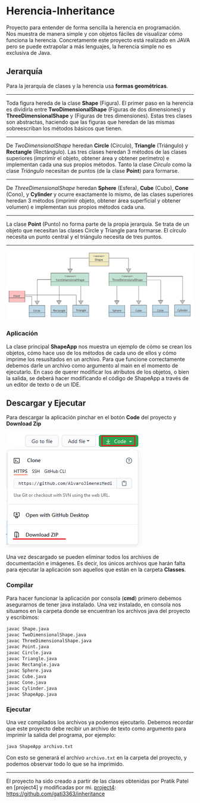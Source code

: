 # Herencia-Inheritance
Proyecto para entender de forma sencilla la herencia en programación.  
Nos muestra de manera simple y con objetos fáciles de visualizar cómo funciona la herencia. 
Concretamente este proyecto está realizado en JAVA pero se puede extrapolar a más lenguajes, la herencia simple no es exclusiva de Java.  

## Jerarquía

Para la jerarquía de clases y la herencia usa **formas geométricas**.  

---

Toda figura hereda de la clase **Shape** (Figura). El primer paso en la herencia es dividirla entre **TwoDimensionalShape** (Figuras de dos dimensiones) y **ThreeDimensionalShape**  y (Figuras de tres dimensiones). 
Estas tres clases son abstractas, haciendo que las figuras que heredan de las mismas sobreescriban los métodos básicos que tienen. 

---

De *TwoDimensionalShape* heredan **Circle** (Círculo), **Triangle** (Triángulo) y **Rectangle** (Rectángulo). Las tres clases heredan 3 métodos de las clases superiores (imprimir el objeto, obtener área y  obtener perímetro) e implementan cada una sus propios métodos. Tanto la clase *Círculo* como la clase *Triángulo* necesitan de puntos (de la clase **Point**) para formarse.

---

De *ThreeDimensionalShape* heredan **Sphere** (Esfera), **Cube** (Cubo), **Cone** (Cono), y **Cylinder** y ocurre exactamente lo mismo, de las clases superiores heredan 3 métodos (imprimir objeto, obtener área superficial y obtener volumen) e implementan sus propios métodos cada una. 

---
La clase **Point** (Punto) no forma parte de la propia jerarquía. Se trata de un objeto que necesitan las clases Circle y Triangle para formarse. El círculo necesita un punto central y el triángulo necesita de tres puntos.  

---

![](/pics/jerarquia.png)

### Aplicación
La clase principal **ShapeApp** nos muestra un ejemplo de cómo se crean los objetos, cómo hace uso de los métodos de cada uno de ellos y cómo imprime los resusltados en un archivo.
Para que funcione correctamente debemos darle un archivo como argumento al main en el momento de ejecutarlo. 
En caso de querer modificar los atributos de los objetos, o bien la salida, se deberá hacer modificando el código de ShapeApp a través de un editor de texto o de un IDE.


## Descargar y Ejecutar
Para descargar la aplicación pinchar en el botón **Code** del proyecto y **Download Zip**  

![](/pics/descarga.png)  

Una vez descargado se pueden eliminar todos los archivos de documentación e imágenes. Es decir, los únicos archivos que harán falta para ejecutar la aplicación son aquellos que están en la carpeta **Classes**.

### Compilar
Para hacer funcionar la aplicación por consola (**cmd**) primero debemos asegurarnos de tener java instalado.
Una vez instalado, en consola nos situamos en la carpeta donde se encuentran los archivos java del proyecto y escribimos:
~~~
javac Shape.java
javac TwoDimensionalShape.java
javac ThreeDimensionalShape.java
javac Point.java
javac Circle.java
javac Triangle.java
javac Rectangle.java
javac Sphere.java
javac Cube.java
javac Cone.java
javac Cylinder.java
javac ShapeApp.java
~~~

### Ejecutar
Una vez compilados los archivos ya podemos ejecutarlo. Debemos recordar que este proyecto debe recibir un archivo de texto como argumento para imprimir la salida del programa, por ejemplo:
~~~
java ShapeApp archivo.txt
~~~
Con esto se generará el archivo `archivo.txt` en la carpeta del proyecto, y podemos observar todo lo que se ha imprimido.

---

El proyecto ha sido creado a partir de las clases obtenidas por Pratik Patel en [project4] y modificadas por mi. 
[project4](project4): https://github.com/gati3363/inheritance

